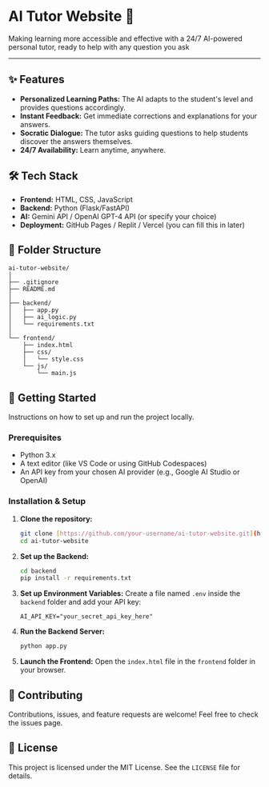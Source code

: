 # AI Tutor Website 🤖

Making learning more accessible and effective with a 24/7 AI-powered personal tutor, ready to help with any question you ask

---

## ✨ Features

-   **Personalized Learning Paths:** The AI adapts to the student's level and provides questions accordingly.
-   **Instant Feedback:** Get immediate corrections and explanations for your answers.
-   **Socratic Dialogue:** The tutor asks guiding questions to help students discover the answers themselves.
-   **24/7 Availability:** Learn anytime, anywhere.

## 🛠️ Tech Stack

-   **Frontend:** HTML, CSS, JavaScript
-   **Backend:** Python (Flask/FastAPI)
-   **AI:** Gemini API / OpenAI GPT-4 API (or specify your choice)
-   **Deployment:** GitHub Pages / Replit / Vercel (you can fill this in later)

## 📁 Folder Structure

```
ai-tutor-website/
│
├── .gitignore
├── README.md
│
├── backend/
│   ├── app.py
│   ├── ai_logic.py
│   └── requirements.txt
│
└── frontend/
    ├── index.html
    ├── css/
    │   └── style.css
    └── js/
        └── main.js
```

## 🚀 Getting Started

Instructions on how to set up and run the project locally.

### Prerequisites

-   Python 3.x
-   A text editor (like VS Code or using GitHub Codespaces)
-   An API key from your chosen AI provider (e.g., Google AI Studio or OpenAI)

### Installation & Setup

1.  **Clone the repository:**
    ```sh
    git clone [https://github.com/your-username/ai-tutor-website.git](https://github.com/your-username/ai-tutor-website.git)
    cd ai-tutor-website
    ```

2.  **Set up the Backend:**
    ```sh
    cd backend
    pip install -r requirements.txt
    ```

3.  **Set up Environment Variables:**
    Create a file named `.env` inside the `backend` folder and add your API key:
    ```
    AI_API_KEY="your_secret_api_key_here"
    ```

4.  **Run the Backend Server:**
    ```sh
    python app.py
    ```

5.  **Launch the Frontend:**
    Open the `index.html` file in the `frontend` folder in your browser.

## 🤝 Contributing

Contributions, issues, and feature requests are welcome! Feel free to check the issues page.

## 📄 License

This project is licensed under the MIT License. See the `LICENSE` file for details.
